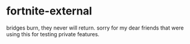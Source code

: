 # fortnite-external
bridges burn, they never will return. sorry for my dear friends that were using this for testing private features.
